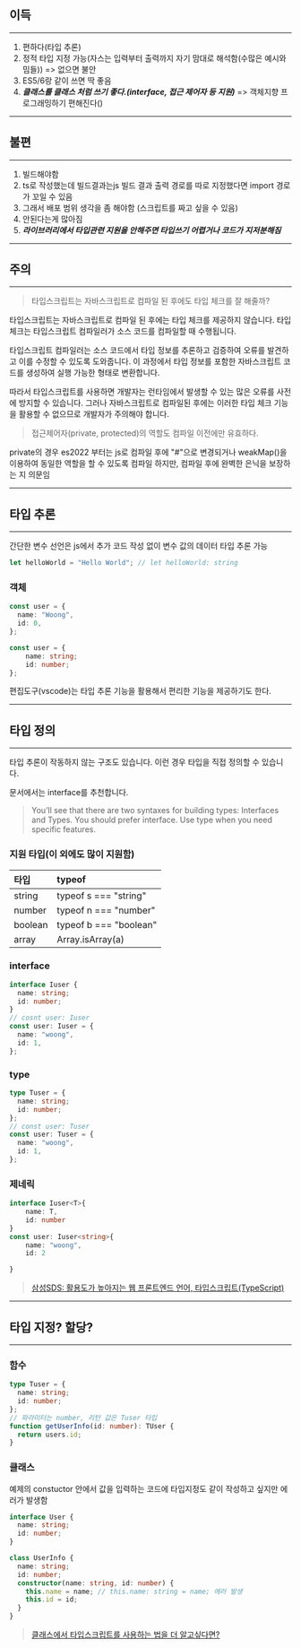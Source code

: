 ## **이득**

---

1. 편하다(타입 추론)
2. 정적 타입 지정 가능(자스는 입력부터 출력까지 자기 맘대로 해석함(수많은 예시와 밈들)) => 없으면 불안
3. ES5/6랑 같이 쓰면 딱 좋음
4. **_클래스를 클래스 처럼 쓰기 좋다.(interface, 접근 제어자 등 지원)_** => 객체지향 프로그래밍하기 편해진다()

---

## **불편**

---

1. 빌드해야함
2. ts로 작성했는데 빌드결과는js 빌드 결과 출력 경로를 따로 지정했다면 import 경로가 꼬일 수 있음
3. 그래서 배포 범위 생각을 좀 해야함 (스크립트를 짜고 싶을 수 있음)
4. 안된다는게 많아짐
5. **_라이브러리에서 타입관련 지원을 안해주면 타입쓰기 어렵거나 코드가 지저분해짐_**

---

## **주의**

---

> 타입스크립트는 자바스크립트로 컴파일 된 후에도 타입 체크를 잘 해줄까?

타입스크립트는 자바스크립트로 컴파일 된 후에는 타입 체크를 제공하지 않습니다. 타입 체크는 타입스크립트 컴파일러가 소스 코드를 컴파일할 때 수행됩니다.

타입스크립트 컴파일러는 소스 코드에서 타입 정보를 추론하고 검증하여 오류를 발견하고 이를 수정할 수 있도록 도와줍니다. 이 과정에서 타입 정보를 포함한 자바스크립트 코드를 생성하여 실행 가능한 형태로 변환합니다.

따라서 타입스크립트를 사용하면 개발자는 런타임에서 발생할 수 있는 많은 오류를 사전에 방지할 수 있습니다. 그러나 자바스크립트로 컴파일된 후에는 이러한 타입 체크 기능을 활용할 수 없으므로 개발자가 주의해야 합니다.

> 접근제어자(private, protected)의 역할도 컴파일 이전에만 유효하다.

private의 경우 es2022 부터는 js로 컴파일 후에 "#"으로 변경되거나 weakMap()을 이용하여 동일한 역할을 할 수 있도록 컴파일 하지만, 컴파일 후에 완벽한 은닉을 보장하는 지 의문임

---

## **타입 추론**

---

간단한 변수 선언은 js에서 추가 코드 작성 없이 변수 값의 데이터 타입 추론 가능

```ts
let helloWorld = "Hello World"; // let helloWorld: string
```

### **객체**

```ts
const user = {
  name: "Woong",
  id: 0,
};
```

```ts
const user = {
	name: string;
	id: number;
};
```

편집도구(vscode)는 타입 추론 기능을 활용해서 편리한 기능을 제공하기도 한다.

---

## **타입 정의**

---

타입 추론이 작동하지 않는 구조도 있습니다. 이런 경우 타입을 직접 정의할 수 있습니다.

문서에서는 interface를 추천합니다.

> You’ll see that there are two syntaxes for building types: Interfaces and Types. You should prefer interface. Use type when you need specific features.

### **지원 타입(이 외에도 많이 지원함)**

| **타입** | **typeof**             |
| :------- | :--------------------- |
| string   | typeof s === "string"  |
| number   | typeof n === "number"  |
| boolean  | typeof b === "boolean" |
| array    | Array.isArray(a)       |

### **interface**

```ts
interface Iuser {
  name: string;
  id: number;
}
// cosnt user: Iuser
const user: Iuser = {
  name: "woong",
  id: 1,
};
```

### **type**

```ts
type Tuser = {
  name: string;
  id: number;
};
// const user: Tuser
const user: Tuser = {
  name: "woong",
  id: 1,
};
```

### **제네릭**

```ts
interface Iuser<T>{
	name: T,
	id: number
}
const user: Iuser<string>{
	name: "woong",
	id: 2

}
```

> [삼성SDS: 활용도가 높아지는 웹 프론트엔드 언어, 타입스크립트(TypeScript)](https://bit.ly/3ZM6kgJ)

---

## **타입 지정? 할당?**

---

### **함수**

```ts
type Tuser = {
  name: string;
  id: number;
};
// 파라미터는 number, 리턴 값은 Tuser 타입
function getUserInfo(id: number): TUser {
  return users.id;
}
```

### **클래스**

예제의 constuctor 안에서 값을 입력하는 코드에 타입지정도 같이 작성하고 싶지만 에러가 발생함

```ts
interface User {
  name: string;
  id: number;
}

class UserInfo {
  name: string;
  id: number;
  constructor(name: string, id: number) {
    this.name = name; // this.name: string = name; 에러 발생
    this.id = id;
  }
}
```

> [클래스에서 타입스크립트를 사용하는 법을 더 알고싶다면?](https://www.typescriptlang.org/docs/handbook/2/classes.html#handbook-content)

